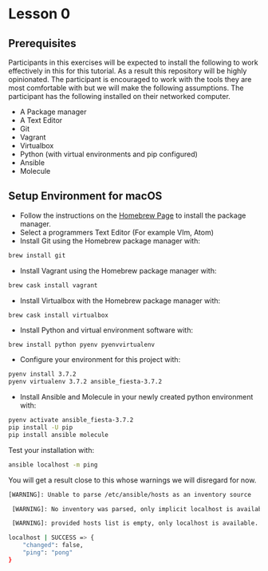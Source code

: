# Lesson 0

## Prerequisites

Participants in this exercises will be expected to install the following to work
effectively in this for this tutorial. As a result this repository will be
highly opinionated. The participant is encouraged to work with the tools they
are most comfortable with but we will make the following assumptions. The
participant has the following installed on their networked computer.

* A Package manager
* A Text Editor
* Git
* Vagrant
* Virtualbox
* Python (with virtual environments and pip configured)
* Ansible
* Molecule

## Setup Environment for macOS

* Follow the instructions on the [Homebrew Page](https://brew.sh/) to install
  the package manager.
* Select a programmers Text Editor (For example VIm, Atom)
* Install Git using the Homebrew package manager with:
```bash
brew install git
```
* Install Vagrant using the Homebrew package manager with:
```bash
brew cask install vagrant
```
* Install Virtualbox with the Homebrew package manager with:
```bash
brew cask install virtualbox
```
* Install Python and virtual environment software with:
```
brew install python pyenv pyenvvirtualenv
```
* Configure your environment for this project with:
```bash
pyenv install 3.7.2
pyenv virtualenv 3.7.2 ansible_fiesta-3.7.2
```
* Install Ansible and Molecule in your newly created python environment with:
```bash
pyenv activate ansible_fiesta-3.7.2
pip install -U pip
pip install ansible molecule
```

Test your installation with:

```bash
ansible localhost -m ping
```

You will get a result close to this whose warnings we will disregard for now.

```bash
[WARNING]: Unable to parse /etc/ansible/hosts as an inventory source

 [WARNING]: No inventory was parsed, only implicit localhost is available

 [WARNING]: provided hosts list is empty, only localhost is available. Note that the implicit localhost does not match 'all'

localhost | SUCCESS => {
    "changed": false,
    "ping": "pong"
}
```
